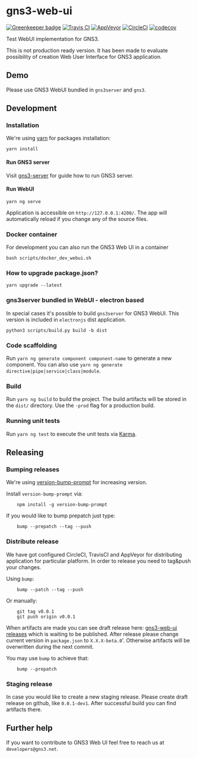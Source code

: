 # gns3-web-ui

[![Greenkeeper badge](https://badges.greenkeeper.io/GNS3/gns3-web-ui.svg)](https://greenkeeper.io/)
[![Travis CI](https://api.travis-ci.org/GNS3/gns3-web-ui.svg?branch=master)](https://travis-ci.org)
[![AppVeyor](https://ci.appveyor.com/api/projects/status/github/GNS3/gns3-web-ui?branch=master&svg=true)](https://www.appveyor.com/)
[![CircleCI](https://circleci.com/gh/GNS3/gns3-web-ui/tree/master.png)](https://circleci.com/gh/GNS3/gns3-web-ui/tree/master.png)
[![codecov](https://codecov.io/gh/GNS3/gns3-web-ui/branch/master/graph/badge.svg)](https://codecov.io/gh/GNS3/gns3-web-ui)


Test WebUI implementation for GNS3. 

This is not production ready version. It has been made to evaluate possibility of creation Web User Interface for GNS3 application.


## Demo

Please use GNS3 WebUI bundled in `gns3server` and `gns3`.

## Development

### Installation

We're using [yarn](https://yarnpkg.com/lang/en/) for packages installation:

```
yarn install
```

#### Run GNS3 server

Visit [gns3-server](https://github.com/GNS3/gns3-server) for guide how to run GNS3 server.

#### Run WebUI

```
yarn ng serve
``` 

Application is accessible on `http://127.0.0.1:4200/`. The app will automatically reload if you change any of the source files.

### Docker container

For development you can also run the GNS3 Web UI in a container

```
bash scripts/docker_dev_webui.sh
```

### How to upgrade package.json?

```
yarn upgrade --latest
```

### gns3server bundled in WebUI - electron based

In special cases it's possible to build `gns3server` for GNS3 WebUI. This version is included in `electronjs` dist application.

```
python3 scripts/build.py build -b dist
```

### Code scaffolding

Run `yarn ng generate component component-name` to generate a new component. You can also use `yarn ng generate directive|pipe|service|class|module`.

### Build

Run `yarn ng build` to build the project. The build artifacts will be stored in the `dist/` directory. Use the `-prod` flag for a production build.

### Running unit tests

Run `yarn ng test` to execute the unit tests via [Karma](https://karma-runner.github.io).


## Releasing

### Bumping releases

We're using [version-bump-prompt](https://www.npmjs.com/package/version-bump-prompt) for increasing version.

Install `version-bump-prompt` via:

        npm install -g version-bump-prompt
        
If you would like to bump prepatch just type:

        bump --prepatch --tag --push
        
### Distribute release

We have got configured CircleCI, TravisCI and AppVeyor for distributing application for particular platform. In order to release you need to tag&push your changes.

Using `bump`:

        bump --patch --tag --push

Or manually:

        git tag v0.0.1
        git push origin v0.0.1
        

When artifacts are made you can see draft release here: [gns3-web-ui releases](https://github.com/GNS3/gns3-web-ui/releases) which is waiting to be published.
After release please change current version in `package.json` to `X.X.X-beta.0`'. Otherwise artifacts will be overwritten during the next commit. 

You may use `bump` to achieve that:
      
        bump --prepatch

### Staging release

In case you would like to create a new staging release. Please create draft release on github, like `0.0.1-dev1`. After successful build you can find artifacts there. 


## Further help

If you want to contribute to GNS3 Web UI feel free to reach us at `developers@gns3.net`.
